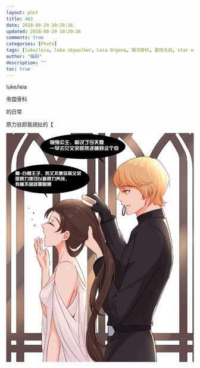 ```yaml
---
layout: post
title: 462
date: 2018-08-29 10:29:16
updated: 2018-08-29 10:29:16
comments: true
categories: [Photo]
tags: [luke/leia, luke skywalker, Leia Organa, 银河骨科, 星球大战, star wars]
author: "猫厨"
description: ""
toc: true
---
```


<p>luke/leia</p> 
<p>帝国骨科</p> 
<p>的日常</p> 
<p>原力驻颜我胡扯的【</p>

![](https://raw.githubusercontent.com/alicewish/meowchain247/master/img_cVZNdzJtQk9JV2Y2RVRCcWtvL3ZEQ1k2enNPYlB0SHlLWDlzVzBsZnVVR2N4elhSUkxFdktRPT0.jpg)